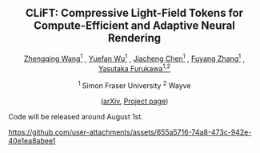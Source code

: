 <div align="center">
<h2 align="center"> CLiFT: Compressive Light-Field Tokens for Compute-Efficient and Adaptive Neural Rendering
</h2>

<!-- <h4 align="center"> ICLR 2025 </h4> -->

[Zhengqing Wang<sup>1</sup>](https://eric-zqwang.github.io/) , [Yuefan Wu<sup>1</sup>](https://ivenwu.com/) , [Jiacheng Chen<sup>1</sup>](https://jcchen.me) , [Fuyang Zhang<sup>1</sup>](https://zhangfuyang.github.io/) , [Yasutaka Furukawa<sup>1,2</sup>](https://www2.cs.sfu.ca/~furukawa/)

<sup>1</sup> Simon Fraser University <sup>2</sup> Wayve

([arXiv](https://arxiv.org/abs/xxx), [Project page](https://clift-nvs.github.io/))
</div>


Code will be released around August 1st.


https://github.com/user-attachments/assets/655a5716-74a8-473c-942e-40e1ea8abee1

